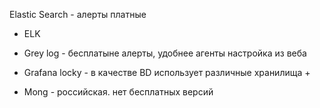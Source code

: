 Elastic Search - алерты платные
* ELK

* Grey log - бесплатыне алерты, удобнее агенты настройка из веба

* Grafana locky - в качестве BD использует различные хранилища + 

* Mong - российская. нет бесплатных версий
